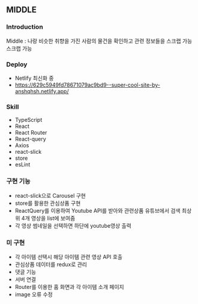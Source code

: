 ## MIDDLE

### Introduction
Middle : 나랑 비슷한 취향을 가진 사람의 물건을 확인하고 관련 정보들을 스크랩 가능 스크랩 가능

### Deploy
- Netlify 최신화 중
- https://629c5949fd78671079ac9bd9--super-cool-site-by-anshqhsh.netlify.app/

### Skill

- TypeScript
- React
- React Router
- React-query
- Axios
- react-slick
- store
- esLint

### 구현 기능
- react-slick으로 Carousel 구현
- store를 활용한 관심상품 구현
- ReactQuery를 이용하여 Youtube API를 받아와 관련상품 유튜브에서 검색 최상위 4개 영상을 list에 보여줌
- 각 영상 썸네일을 선택하면 하단에 youtube영상 출력 

### 미 구현 
- 각 아이템 선택시 해당 아이템 관련 영상 API 호출
- 관심상품 데이터를 redux로 관리  
- 댓글 기능 
- 서버 연결 
- Router를 이용한 홈 화면과 각 아이템 소개 페이지 
- image 오류 수정
